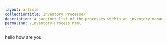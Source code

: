 ```yaml
---
layout: article
collectiontitle: Inventory Processes
description: A succinct list of the processes within an inventory management system.
permalink: /Inventory-Process.html
---
```

hello how are you